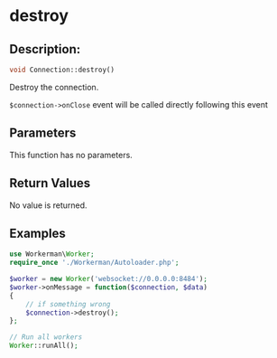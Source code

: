 # destroy
## Description:
```php
void Connection::destroy()
```

Destroy the connection.

```$connection->onClose``` event will be called directly following this event

## Parameters

This function has no parameters.

## Return Values

No value is returned.

## Examples

```php
use Workerman\Worker;
require_once './Workerman/Autoloader.php';

$worker = new Worker('websocket://0.0.0.0:8484');
$worker->onMessage = function($connection, $data)
{
    // if something wrong
    $connection->destroy();
};

// Run all workers
Worker::runAll();
```
